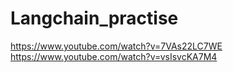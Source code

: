 ﻿# Langchain_practise


https://www.youtube.com/watch?v=7VAs22LC7WE
https://www.youtube.com/watch?v=vsIsvcKA7M4